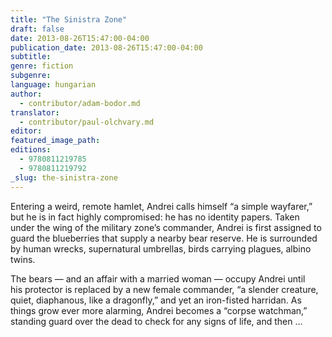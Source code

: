 ```yaml
---
title: "The Sinistra Zone"
draft: false
date: 2013-08-26T15:47:00-04:00
publication_date: 2013-08-26T15:47:00-04:00
subtitle:
genre: fiction
subgenre:
language: hungarian
author:
  - contributor/adam-bodor.md
translator:
  - contributor/paul-olchvary.md
editor:
featured_image_path:
editions:
  - 9780811219785
  - 9780811219792
_slug: the-sinistra-zone
---
```


Entering a weird, remote hamlet, Andrei calls himself “a simple wayfarer,” but he is in fact highly compromised: he has no identity papers. Taken under the wing of the military zone’s commander, Andrei is first assigned to guard the blueberries that supply a nearby bear reserve. He is surrounded by human wrecks, supernatural umbrellas, birds carrying plagues, albino twins.

The bears — and an affair with a married woman — occupy Andrei until his protector is replaced by a new female commander, “a slender creature, quiet, diaphanous, like a dragonfly,” and yet an iron-fisted harridan. As things grow ever more alarming, Andrei becomes a “corpse watchman,” standing guard over the dead to check for any signs of life, and then …

